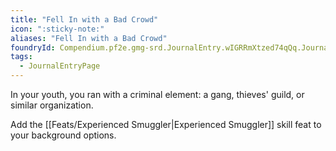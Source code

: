 ```yaml
---
title: "Fell In with a Bad Crowd"
icon: ":sticky-note:"
aliases: "Fell In with a Bad Crowd"
foundryId: Compendium.pf2e.gmg-srd.JournalEntry.wIGRRmXtzed74qQq.JournalEntryPage.r3l0wEOXAqqUiGBj
tags:
  - JournalEntryPage
---
```

In your youth, you ran with a criminal element: a gang, thieves' guild, or similar organization.

Add the [[Feats/Experienced Smuggler|Experienced Smuggler]] skill feat to your background options.